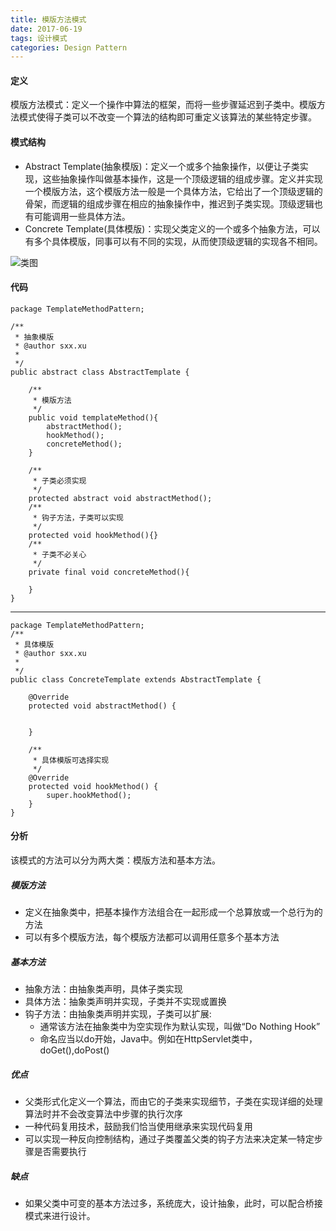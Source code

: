 ```yaml
---
title: 模版方法模式
date: 2017-06-19
tags: 设计模式
categories: Design Pattern
---
```


#### 定义 ####

模版方法模式：定义一个操作中算法的框架，而将一些步骤延迟到子类中。模版方法模式使得子类可以不改变一个算法的结构即可重定义该算法的某些特定步骤。
  
#### 模式结构 ####

-  Abstract Template(抽象模版)：定义一个或多个抽象操作，以便让子类实现，这些抽象操作叫做基本操作，这是一个顶级逻辑的组成步骤。定义并实现一个模版方法，这个模版方法一般是一个具体方法，它给出了一个顶级逻辑的骨架，而逻辑的组成步骤在相应的抽象操作中，推迟到子类实现。顶级逻辑也有可能调用一些具体方法。
-  Concrete Template(具体模版)：实现父类定义的一个或多个抽象方法，可以有多个具体模版，同事可以有不同的实现，从而使顶级逻辑的实现各不相同。
 
![类图](/images/template_method_pattern_class_diagram.png)

#### 代码 ####
	
	package TemplateMethodPattern;
	
	/**
	 * 抽象模版
	 * @author sxx.xu
	 *
	 */
	public abstract class AbstractTemplate {

		/**
		 * 模版方法
		 */
		public void templateMethod(){
			abstractMethod();
			hookMethod();
			concreteMethod();
		}
		
		/**
		 * 子类必须实现
		 */
		protected abstract void abstractMethod();
		/**
		 * 钩子方法，子类可以实现
		 */
		protected void hookMethod(){}
		/**
		 * 子类不必关心
		 */
		private final void concreteMethod(){
			
		}
	}

 
********************

	package TemplateMethodPattern;
	/**
	 * 具体模版
	 * @author sxx.xu
	 *
	 */
	public class ConcreteTemplate extends AbstractTemplate {
	
		@Override
		protected void abstractMethod() {
			 
	
		}
	
		/**
		 * 具体模版可选择实现
		 */
		@Override
		protected void hookMethod() {
			super.hookMethod();
		}
	}

#### 分析 ####

该模式的方法可以分为两大类：模版方法和基本方法。

##### 模版方法 #####

- 定义在抽象类中，把基本操作方法组合在一起形成一个总算放或一个总行为的方法
- 可以有多个模版方法，每个模版方法都可以调用任意多个基本方法


##### 基本方法 #####

- 抽象方法：由抽象类声明，具体子类实现
- 具体方法：抽象类声明并实现，子类并不实现或置换
- 钩子方法：由抽象类声明并实现，子类可以扩展:
	- 通常该方法在抽象类中为空实现作为默认实现，叫做“Do Nothing Hook”
	- 命名应当以do开始，Java中。例如在HttpServlet类中，doGet(),doPost()


##### 优点 #####

- 父类形式化定义一个算法，而由它的子类来实现细节，子类在实现详细的处理算法时并不会改变算法中步骤的执行次序
- 一种代码复用技术，鼓励我们恰当使用继承来实现代码复用
- 可以实现一种反向控制结构，通过子类覆盖父类的钩子方法来决定某一特定步骤是否需要执行

##### 缺点 #####

-  如果父类中可变的基本方法过多，系统庞大，设计抽象，此时，可以配合桥接模式来进行设计。

 

